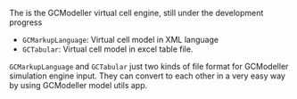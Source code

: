The is the GCModeller virtual cell engine, still under the development progress

+ ``GCMarkupLanguage``: Virtual cell model in XML language
+ ``GCTabular``: Virtual cell model in excel table file.

``GCMarkupLanguage`` and ``GCTabular`` just two kinds of file format for GCModeller simulation engine input. They can convert to each other in a very easy way by using GCModeller model utils app.

